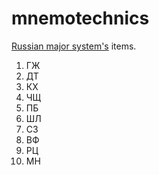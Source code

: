 # mnemotechnics

[Russian major system's](https://ru.wikipedia.org/wiki/%D0%9C%D0%BD%D0%B5%D0%BC%D0%BE%D0%BD%D0%B8%D0%BA%D0%B0#%D0%91%D1%83%D0%BA%D0%B2%D0%B5%D0%BD%D0%BD%D0%BE-%D1%86%D0%B8%D1%84%D1%80%D0%BE%D0%B2%D0%BE%D0%B9_%D0%BA%D0%BE%D0%B4_(%D0%91%D0%A6%D0%9A),_%D0%BF%D1%80%D0%B5%D0%B4%D0%BE%D1%81%D1%82%D0%B0%D0%B2%D0%BB%D0%B5%D0%BD%D0%BD%D1%8B%D0%B9_%D0%92._%D0%9A%D0%BE%D0%B7%D0%B0%D1%80%D0%B5%D0%BD%D0%BA%D0%BE) items.

1. ГЖ
2. ДТ
3. КХ
4. ЧЩ
5. ПБ
6. ШЛ
7. СЗ
8. ВФ
9. РЦ
0. МН
